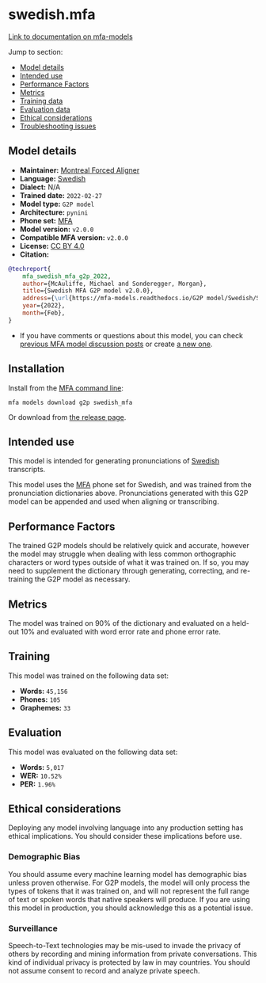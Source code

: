 
# swedish.mfa

[Link to documentation on mfa-models](https://mfa-models.readthedocs.io/en/main/g2p/swedish_mfa.html)

Jump to section:

- [Model details](#model-details)
- [Intended use](#intended-use)
- [Performance Factors](#performance-factors)
- [Metrics](#metrics)
- [Training data](#training-data)
- [Evaluation data](#evaluation-data)
- [Ethical considerations](#ethical-considerations)
- [Troubleshooting issues](#troubleshooting-issues)

## Model details

- **Maintainer:** [Montreal Forced Aligner](https://montreal-forced-aligner.readthedocs.io/)
- **Language:** [Swedish](https://en.wikipedia.org/wiki/Swedish_language)
- **Dialect:** N/A
- **Trained date:** `2022-02-27`
- **Model type:** `G2P model`
- **Architecture:** `pynini`
- **Phone set:** [MFA](https://mfa-models.readthedocs.io/en/refactor/mfa_phone_set.html#swedish)
- **Model version:** `v2.0.0`
- **Compatible MFA version:** `v2.0.0`
- **License:** [CC BY 4.0](https://github.com/MontrealCorpusTools/mfa-models/tree/main/g2p/swedish/MFA/v2.0.0/LICENSE)
- **Citation:**

```bibtex
@techreport{
	mfa_swedish_mfa_g2p_2022,
	author={McAuliffe, Michael and Sonderegger, Morgan},
	title={Swedish MFA G2P model v2.0.0},
	address={\url{https://mfa-models.readthedocs.io/G2P model/Swedish/Swedish MFA G2P model v2_0_0.html}},
	year={2022},
	month={Feb},
}
```

- If you have comments or questions about this model, you can check [previous MFA model discussion posts](https://github.com/MontrealCorpusTools/mfa-models/discussions?discussions_q=Swedish+MFA+G2P+model+v2.0.0) or create [a new one](https://github.com/MontrealCorpusTools/mfa-models/discussions/new).

## Installation

Install from the [MFA command line](https://montreal-forced-aligner.readthedocs.io/en/latest/user_guide/models/index.html):

```
mfa models download g2p swedish_mfa
```

Or download from [the release page](https://github.com/MontrealCorpusTools/mfa-models/releases/tag/g2p-swedish_mfa-v2.0.0).

## Intended use

This model is intended for generating pronunciations of [Swedish](https://en.wikipedia.org/wiki/Swedish_language) transcripts.

This model uses the [MFA](https://mfa-models.readthedocs.io/en/refactor/mfa_phone_set.html#swedish) phone set for Swedish, and was trained from the pronunciation dictionaries above.
Pronunciations generated with this G2P model can be appended and used when aligning or transcribing.

## Performance Factors

The trained G2P models should be relatively quick and accurate, however the model may struggle when dealing with less common orthographic characters or word types outside of what it was trained on.
If so, you may need to supplement the dictionary through generating, correcting, and re-training the G2P model as necessary.

## Metrics

The model was trained on 90% of the dictionary and evaluated on a held-out 10% and evaluated with word error rate and phone error rate.

## Training

This model was trained on the following data set:


* **Words:** `45,156`
* **Phones:** `105`
* **Graphemes:** `33`

## Evaluation

This model was evaluated on the following data set:


* **Words:** `5,017`
* **WER:** `10.52%`
* **PER:** `1.96%`

## Ethical considerations

Deploying any model involving language into any production setting has ethical implications. You should consider these implications before use.

### Demographic Bias

You should assume every machine learning model has demographic bias unless proven otherwise.
For G2P models, the model will only process the types of tokens that it was trained on, and will not represent the full range of text or spoken words that
native speakers will produce.
If you are using this model in production, you should acknowledge this as a potential issue.

### Surveillance

Speech-to-Text technologies may be mis-used to invade the privacy of others by recording and mining information from private conversations.
This kind of individual privacy is protected by law in may countries.
You should not assume consent to record and analyze private speech.
